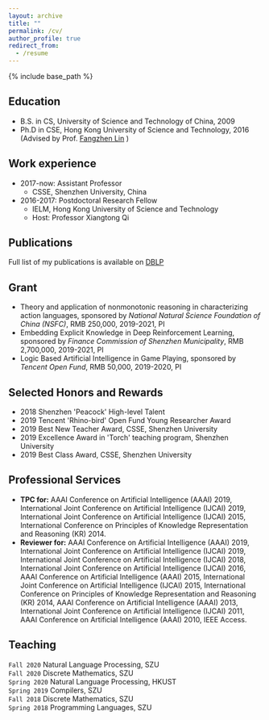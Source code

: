 ```yaml
---
layout: archive
title: ""
permalink: /cv/
author_profile: true
redirect_from:
  - /resume
---
```


{% include base_path %}

Education
------
* B.S. in CS, University of Science and Technology of China, 2009
* Ph.D in CSE, Hong Kong University of Science and Technology, 2016 (Advised by Prof. [Fangzhen Lin](https://www.cse.ust.hk/admin/people/faculty/profile/flin) )

Work experience
------
* 2017-now: Assistant Professor
  * CSSE, Shenzhen University, China
* 2016-2017: Postdoctoral Research Fellow
  * IELM, Hong Kong University of Science and Technology
  * Host: Professor Xiangtong Qi

Publications
------
Full list of my publications is available on [DBLP](https://dblp.org/pid/165/3321.html)
<div style='display: none'>
  <ul>{% for post in site.publications %}
    {% include archive-single-cv.html %}
  {% endfor %}</ul>
</div>
  
Grant
------
* Theory and application of nonmonotonic reasoning in characterizing action languages, sponsored by _National Natural Science Foundation of China (NSFC)_, RMB 250,000, 2019-2021, PI
* Embedding Explicit Knowledge in Deep Reinforcement Learning, sponsored by _Finance Commission of Shenzhen Municipality_, RMB 2,700,000, 2019-2021, PI
* Logic Based Artificial Intelligence in Game Playing, sponsored by _Tencent Open Fund_, RMB 50,000, 2019-2020, PI

Selected Honors and Rewards
------
* 2018 Shenzhen 'Peacock' High-level Talent
* 2019 Tencent 'Rhino-bird' Open Fund Young Researcher Award
* 2019 Best New Teacher Award, CSSE, Shenzhen University
* 2019 Excellence Award in 'Torch' teaching program, Shenzhen University
* 2019 Best Class Award, CSSE, Shenzhen University

Professional Services
------
* **TPC for:** AAAI Conference on Artificial Intelligence (AAAI) 2019, International Joint Conference on Artificial Intelligence (IJCAI) 2019, International Joint Conference on Artificial Intelligence (IJCAI) 2015, International Conference on Principles of Knowledge Representation and Reasoning (KR) 2014.
* **Reviewer for:** AAAI Conference on Artificial Intelligence (AAAI) 2019, International Joint Conference on Artificial Intelligence (IJCAI) 2019, International Joint Conference on Artificial Intelligence (IJCAI) 2018, International Joint Conference on Artificial Intelligence (IJCAI) 2016, AAAI Conference on Artificial Intelligence (AAAI) 2015, International Joint Conference on Artificial Intelligence (IJCAI) 2015, International Conference on Principles of Knowledge Representation and Reasoning (KR) 2014, AAAI Conference on Artificial Intelligence (AAAI) 2013, International Joint Conference on Artificial Intelligence (IJCAI) 2011, AAAI Conference on Artificial Intelligence (AAAI) 2010, IEEE Access.

Teaching
------
`Fall 2020` Natural Language Processing, SZU<br>
`Fall 2020` Discrete Mathematics, SZU<br>
`Spring 2020` Natural Language Processing, HKUST<br>
`Spring 2019` Compilers, SZU<br>
`Fall 2018` Discrete Mathematics, SZU<br>
`Spring 2018` Programming Languages, SZU<br>